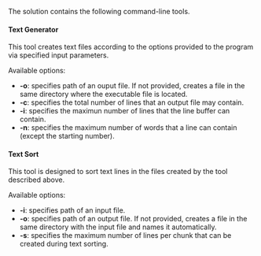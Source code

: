 The solution contains the following command-line tools.

#### Text Generator
This tool creates text files according to the options provided to the program via specified input parameters.

Available options:
* **-o**: specifies path of an ouput file. If not provided, creates a file in the same directory where the executable file is located.
* **-c**: specifies the total number of lines that an output file may contain.
* **-i**: specifies the maximun number of lines that the line buffer can contain.
* **-n**: specifies the maximum number of words that a line can contain (except the starting number).

#### Text Sort
This tool is designed to sort text lines in the files created by the tool described above.

Available options:
* **-i**: specifies path of an input file.
* **-o**: specifies path of an output file. If not provided, creates a file in the same directory with the input file and names it automatically.
* **-s**: specifies the maximum number of lines per chunk that can be created during text sorting.
